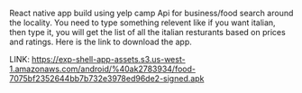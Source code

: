 React native app build using yelp camp Api for business/food search around the locality.
You need to type something relevent like if you want italian, then type it, you will get
the list of all the italian resturants based on prices and ratings. Here is the link to
download the app.

LINK: https://exp-shell-app-assets.s3.us-west-1.amazonaws.com/android/%40ak2783934/food-7075bf2352644bb7b732e3978ed96de2-signed.apk
